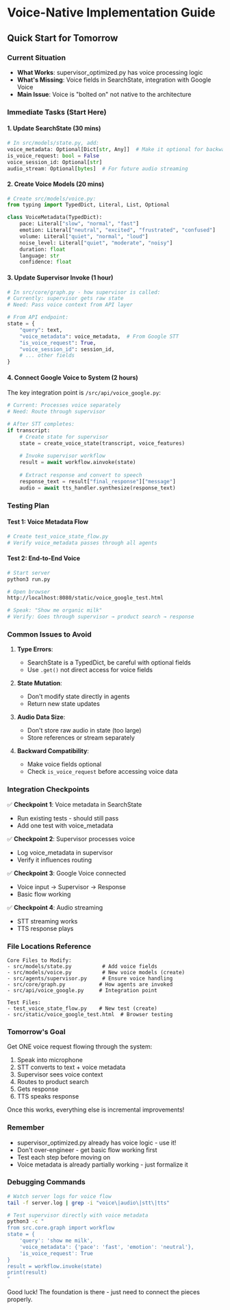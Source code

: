 # Voice-Native Implementation Guide

## Quick Start for Tomorrow

### Current Situation
- **What Works**: supervisor_optimized.py has voice processing logic
- **What's Missing**: Voice fields in SearchState, integration with Google Voice
- **Main Issue**: Voice is "bolted on" not native to the architecture

### Immediate Tasks (Start Here)

#### 1. Update SearchState (30 mins)
```python
# In src/models/state.py, add:
voice_metadata: Optional[Dict[str, Any]]  # Make it optional for backward compatibility
is_voice_request: bool = False
voice_session_id: Optional[str]
audio_stream: Optional[bytes]  # For future audio streaming
```

#### 2. Create Voice Models (20 mins)
```python
# Create src/models/voice.py:
from typing import TypedDict, Literal, List, Optional

class VoiceMetadata(TypedDict):
    pace: Literal["slow", "normal", "fast"]
    emotion: Literal["neutral", "excited", "frustrated", "confused"]
    volume: Literal["quiet", "normal", "loud"]  
    noise_level: Literal["quiet", "moderate", "noisy"]
    duration: float
    language: str
    confidence: float
```

#### 3. Update Supervisor Invoke (1 hour)
```python
# In src/core/graph.py - how supervisor is called:
# Currently: supervisor gets raw state
# Need: Pass voice context from API layer

# From API endpoint:
state = {
    "query": text,
    "voice_metadata": voice_metadata,  # From Google STT
    "is_voice_request": True,
    "voice_session_id": session_id,
    # ... other fields
}
```

#### 4. Connect Google Voice to System (2 hours)
The key integration point is `/src/api/voice_google.py`:

```python
# Current: Processes voice separately
# Need: Route through supervisor

# After STT completes:
if transcript:
    # Create state for supervisor
    state = create_voice_state(transcript, voice_features)
    
    # Invoke supervisor workflow
    result = await workflow.ainvoke(state)
    
    # Extract response and convert to speech
    response_text = result["final_response"]["message"]
    audio = await tts_handler.synthesize(response_text)
```

### Testing Plan

#### Test 1: Voice Metadata Flow
```python
# Create test_voice_state_flow.py
# Verify voice_metadata passes through all agents
```

#### Test 2: End-to-End Voice
```bash
# Start server
python3 run.py

# Open browser
http://localhost:8080/static/voice_google_test.html

# Speak: "Show me organic milk"
# Verify: Goes through supervisor → product search → response
```

### Common Issues to Avoid

1. **Type Errors**: 
   - SearchState is a TypedDict, be careful with optional fields
   - Use `.get()` not direct access for voice fields

2. **State Mutation**:
   - Don't modify state directly in agents
   - Return new state updates

3. **Audio Data Size**:
   - Don't store raw audio in state (too large)
   - Store references or stream separately

4. **Backward Compatibility**:
   - Make voice fields optional
   - Check `is_voice_request` before accessing voice data

### Integration Checkpoints

✅ **Checkpoint 1**: Voice metadata in SearchState
- Run existing tests - should still pass
- Add one test with voice_metadata

✅ **Checkpoint 2**: Supervisor processes voice
- Log voice_metadata in supervisor
- Verify it influences routing

✅ **Checkpoint 3**: Google Voice connected
- Voice input → Supervisor → Response
- Basic flow working

✅ **Checkpoint 4**: Audio streaming
- STT streaming works
- TTS response plays

### File Locations Reference

```
Core Files to Modify:
- src/models/state.py          # Add voice fields
- src/models/voice.py          # New voice models (create)
- src/agents/supervisor.py     # Ensure voice handling
- src/core/graph.py           # How agents are invoked
- src/api/voice_google.py     # Integration point

Test Files:
- test_voice_state_flow.py    # New test (create)
- src/static/voice_google_test.html  # Browser testing
```

### Tomorrow's Goal

Get ONE voice request flowing through the system:
1. Speak into microphone
2. STT converts to text + voice metadata  
3. Supervisor sees voice context
4. Routes to product search
5. Gets response
6. TTS speaks response

Once this works, everything else is incremental improvements!

### Remember

- supervisor_optimized.py already has voice logic - use it!
- Don't over-engineer - get basic flow working first
- Test each step before moving on
- Voice metadata is already partially working - just formalize it

### Debugging Commands

```bash
# Watch server logs for voice flow
tail -f server.log | grep -i "voice\|audio\|stt\|tts"

# Test supervisor directly with voice metadata
python3 -c "
from src.core.graph import workflow
state = {
    'query': 'show me milk',
    'voice_metadata': {'pace': 'fast', 'emotion': 'neutral'},
    'is_voice_request': True
}
result = workflow.invoke(state)
print(result)
"
```

Good luck! The foundation is there - just need to connect the pieces properly.
